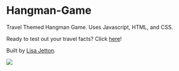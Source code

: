 # Hangman-Game
 Travel Themed Hangman Game. Uses Javascript, HTML, and CSS.

Ready to test out your travel facts? Click [here](http://lisajetton.com)!

Built by [Lisa Jetton](https://github.com/JettTech/).

![](https://media.giphy.com/media/vBMzK6KN6M6zK/giphy.gif)
